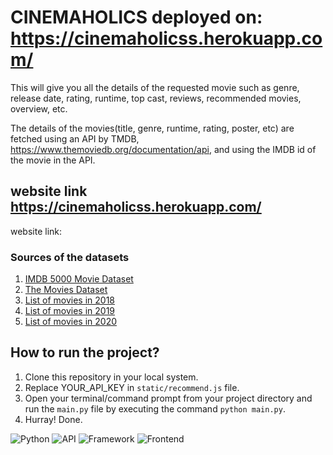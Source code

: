 # CINEMAHOLICS deployed on: https://cinemaholicss.herokuapp.com/




This will give you all the details of the requested movie such as genre, release date, rating, runtime, top cast, reviews, recommended movies, overview, etc.

The details of the movies(title, genre, runtime, rating, poster, etc) are fetched using an API by TMDB, https://www.themoviedb.org/documentation/api, and using the IMDB id of the movie in the API.

## website link https://cinemaholicss.herokuapp.com/

website link: 


### Sources of the datasets 

1. [IMDB 5000 Movie Dataset](https://www.kaggle.com/carolzhangdc/imdb-5000-movie-dataset)
2. [The Movies Dataset](https://www.kaggle.com/rounakbanik/the-movies-dataset)
3. [List of movies in 2018](https://en.wikipedia.org/wiki/List_of_American_films_of_2018)
4. [List of movies in 2019](https://en.wikipedia.org/wiki/List_of_American_films_of_2019)
5. [List of movies in 2020](https://en.wikipedia.org/wiki/List_of_American_films_of_2020)



## How to run the project?

1. Clone this repository in your local system.
2. Replace YOUR_API_KEY in  `static/recommend.js` file.
3. Open your terminal/command prompt from your project directory and run the `main.py` file by executing the command `python main.py`.
4. Hurray! Done.

![Python](https://img.shields.io/badge/Python-3.8-blueviolet)
![API](https://img.shields.io/badge/API-TMDB-fcba03)
![Framework](https://img.shields.io/badge/Framework-Flask-red)
![Frontend](https://img.shields.io/badge/Frontend-HTML/CSS/JS-green)


